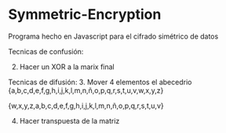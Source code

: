 # Symmetric-Encryption

Programa hecho en Javascript para el cifrado simétrico de datos

Tecnicas de confusión:

2. Hacer un XOR a la marix final

Tecnicas de difusión:
3. Mover 4 elementos el abecedrio
{a,b,c,d,e,f,g,h,i,j,k,l,m,n,ñ,o,p,q,r,s,t,u,v,w,x,y,z}

{w,x,y,z,a,b,c,d,e,f,g,h,i,j,k,l,m,n,ñ,o,p,q,r,s,t,u,v}

4. Hacer transpuesta de la matriz

